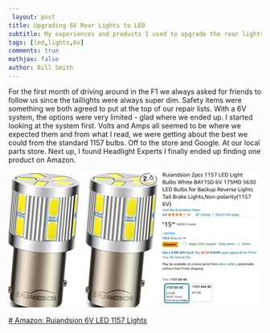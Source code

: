 ```yaml
---
 layout: post  
title: Upgrading 6V Rear Lights to LED
subtitle: My experiences and products I used to upgrade the rear lights to LED
tags: [led,lights,6v]  
comments: true  
mathjax: false
author: Bill Smith
---
```

For the first month of driving around in the F1 we always asked for friends to follow us since the taillights were always super dim.  Safety items were something we both agreed to put at the top of our repair lists.
With a 6V system, the options were very limited - glad where we ended up.
I started looking at the system first.  Volts and Amps all seemed to be where we expected them and from what I read, we were getting about the best we could from the standard 1157 bulbs.
Off to the store and Google.
At our local parts store.
Next up, I found Headlight Experts
I finally ended up finding one product on Amazon.

![Ruiandsion 6V LED 1157 Lights](/assets/img/ruiandsion%20led%20lights.png)

[# Amazon: Ruiandsion 6V LED 1157 Lights](https://www.amazon.com/dp/B079HSFXP4?ref=ppx_yo2ov_dt_b_fed_asin_title&th=1)

<!--stackedit_data:
eyJoaXN0b3J5IjpbOTc2NTYxMTU2LDM3NDE5ODgzM119
-->
